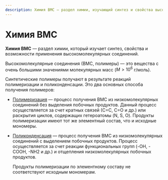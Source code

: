 ```yaml
---
description: Химия ВМС — раздел химии, изучающий синтез и свойства высокомолекулярных соединений.
---
```


# Химия ВМС

**Химия ВМС** — раздел химии, который изучает синтез, свойства и возможности применения высокомолекулярных соединений.

Высокомолекулярные соединения (ВМС, полимеры) — это вещества с очень большими значениями молекулярных масс ($M > 10^6$ г/моль).

Синтетические полимеры получают в результате реакций полимеризации и поликонденсации. Это два основных способа получения полимеров:

* [Полимеризация](polimerizaciya.md) — процесс получения ВМС из низкомолекулярных соединений без выделения побочных продуктов. Данный процесс осуществляется за счет кратных связей (С=С, С=О и др.) или раскрытия циклов, содержащих гетероатомы (N, S, O). Продукты полимеризации имеют тот же элементный состав, что и исходные мономеры.
* [Поликонденсация](polikondensatsiya.md) — процесс получения ВМС из низкомолекулярных соединений с выделением побочных продуктов. Процесс осуществляется за счет реакции функциональных групп (-OH, -COOH, -NH2 и др.) и отщепления низкомолекулярных побочных продуктов.

    Продукты полимеризации по элементному составу не соответствуют исходным мономерам.
